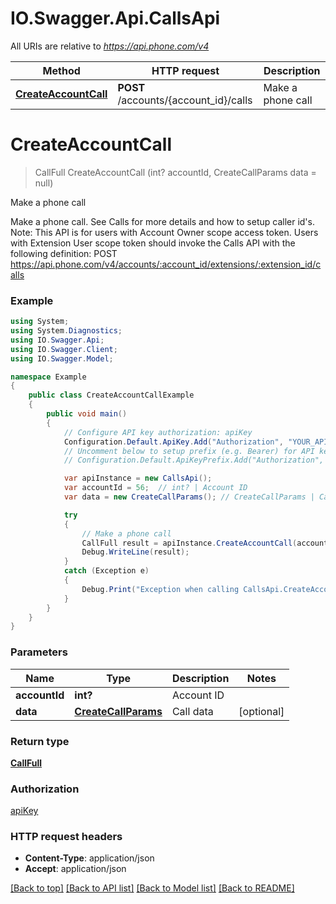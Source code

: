 # IO.Swagger.Api.CallsApi

All URIs are relative to *https://api.phone.com/v4*

Method | HTTP request | Description
------------- | ------------- | -------------
[**CreateAccountCall**](CallsApi.md#createaccountcall) | **POST** /accounts/{account_id}/calls | Make a phone call


<a name="createaccountcall"></a>
# **CreateAccountCall**
> CallFull CreateAccountCall (int? accountId, CreateCallParams data = null)

Make a phone call

Make a phone call. See Calls for more details and how to setup caller id's. Note: This API is for users with Account Owner scope access token. Users with Extension User scope token should invoke the Calls API with the following definition: POST https://api.phone.com/v4/accounts/:account_id/extensions/:extension_id/calls

### Example
```csharp
using System;
using System.Diagnostics;
using IO.Swagger.Api;
using IO.Swagger.Client;
using IO.Swagger.Model;

namespace Example
{
    public class CreateAccountCallExample
    {
        public void main()
        {
            // Configure API key authorization: apiKey
            Configuration.Default.ApiKey.Add("Authorization", "YOUR_API_KEY");
            // Uncomment below to setup prefix (e.g. Bearer) for API key, if needed
            // Configuration.Default.ApiKeyPrefix.Add("Authorization", "Bearer");

            var apiInstance = new CallsApi();
            var accountId = 56;  // int? | Account ID
            var data = new CreateCallParams(); // CreateCallParams | Call data (optional) 

            try
            {
                // Make a phone call
                CallFull result = apiInstance.CreateAccountCall(accountId, data);
                Debug.WriteLine(result);
            }
            catch (Exception e)
            {
                Debug.Print("Exception when calling CallsApi.CreateAccountCall: " + e.Message );
            }
        }
    }
}
```

### Parameters

Name | Type | Description  | Notes
------------- | ------------- | ------------- | -------------
 **accountId** | **int?**| Account ID | 
 **data** | [**CreateCallParams**](CreateCallParams.md)| Call data | [optional] 

### Return type

[**CallFull**](CallFull.md)

### Authorization

[apiKey](../README.md#apiKey)

### HTTP request headers

 - **Content-Type**: application/json
 - **Accept**: application/json

[[Back to top]](#) [[Back to API list]](../README.md#documentation-for-api-endpoints) [[Back to Model list]](../README.md#documentation-for-models) [[Back to README]](../README.md)

